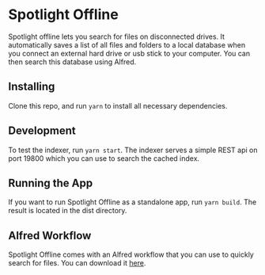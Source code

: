 # Spotlight Offline

Spotlight offline lets you search for files on disconnected drives. It automatically
saves a list of all files and folders to a local database when you connect an external
hard drive or usb stick to your computer. You can then search this database using Alfred.

## Installing

Clone this repo, and run `yarn` to install all necessary dependencies.

## Development

To test the indexer, run `yarn start`. The indexer serves a simple REST api on port
19800 which you can use to search the cached index.

## Running the App

If you want to run Spotlight Offline as a standalone app, run `yarn build`. The result
is located in the dist directory.

## Alfred Workflow

Spotlight Offline comes with an Alfred workflow that you can use to quickly search
for files. You can download it [here](https://github.com/leolabs/spotlight-offline/raw/master/alfred/spotlight-offline.alfredworkflow).
